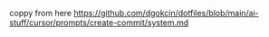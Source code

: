 coppy from here
https://github.com/dgokcin/dotfiles/blob/main/ai-stuff/cursor/prompts/create-commit/system.md